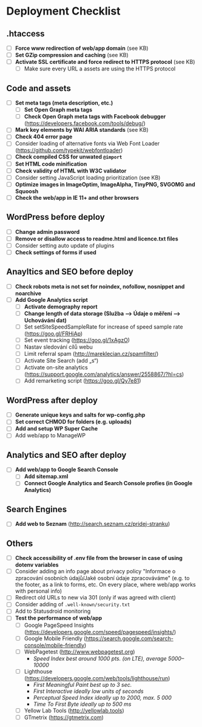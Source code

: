 # Deployment Checklist

## .htaccess
- [ ] **Force www redirection of web/app domain** (see KB)
- [ ] **Set GZip compression and caching** (see KB)
- [ ] **Activate SSL certificate and force redirect to HTTPS protocol** (see KB)
	- [ ] Make sure every URL a assets are using the HTTPS protocol

## Code and assets
- [ ] **Set meta tags (meta description, etc.)**
	- [ ] **Set Open Graph meta tags**
	- [ ] **Check Open Graph meta tags with Facebook debugger** (https://developers.facebook.com/tools/debug/)
- [ ] **Mark key elements by WAI ARIA standards** (see KB)
- [ ] **Check 404 error page**
- [ ] Consider loading of alternative fonts via Web Font Loader (https://github.com/typekit/webfontloader)
- [ ] **Check compiled CSS for unwated `@import`**
- [ ] **Set HTML code minification**
- [ ] **Check validity of HTML with W3C validator**
- [ ] Consider setting JavaScript loading prioritization (see KB)
- [ ] **Optimize images in ImageOptim, ImageAlpha, TinyPNG, SVGOMG and Squoosh**
- [ ] **Check the web/app in IE 11+ and other browsers**

## WordPress before deploy
- [ ] **Change admin password**
- [ ] **Remove or disallow access to readme.html and licence.txt files**
- [ ] Consider setting auto update of plugins
- [ ] **Check settings of forms if used**

## Anayltics and SEO before deploy
- [ ] **Check robots meta is not set for noindex, nofollow, nosnippet and noarchive**
- [ ] **Add Google Analytics script**
	- [ ] **Activate demography report**
	- [ ] **Change length of data storage (Služba –> Údaje o měření –> Uchovávání dat)**
	- [ ] Set setSiteSpeedSampleRate for increase of speed sample rate (https://goo.gl/FRHiAp)
	- [ ] Set event tracking (https://goo.gl/1xAgzO)
	- [ ] Nastav sledování cílů webu
	- [ ] Limit referral spam (http://mareklecian.cz/spamfilter/)
	- [ ] Activate Site Search (add „s“)
	- [ ] Activate on-site analytics (https://support.google.com/analytics/answer/2558867/?hl=cs)
	- [ ] Add remarketing script (https://goo.gl/Qy7e81)

## WordPress after deploy
- [ ] **Generate unique keys and salts for wp-config.php**
- [ ] **Set correct CHMOD for folders (e.g. uploads)**
- [ ] **Add and setup WP Super Cache**
- [ ] Add web/app to ManageWP

## Analytics and SEO after deploy
- [ ] **Add web/app to Google Search Console**
	- [ ] **Add sitemap.xml**
	- [ ] **Connect Google Analytics and Search Console profies (in Google Analytics)**

## Search Engines
- [ ] **Add web to Seznam** (http://search.seznam.cz/pridej-stranku)

## Others
- [ ] **Check accessibility of .env file from the browser in case of using dotenv variables**
- [ ] Consider adding an info page about privacy policy "Informace o zpracování osobních údajů/Jaké osobní údaje zpracováváme" (e.g. to the footer, as a link to forms, etc. On every place, where web/app works with personal info)
- [ ] Redirect old URLs to new via 301 (only if was agreed with client)
- [ ] Consider adding of `.well-known/security.txt`
- [ ] Add to Statusdroid monitoring
- [ ] **Test the performance of web/app**
	- [ ] Google PageSpeed Insights (https://developers.google.com/speed/pagespeed/insights/)
	- [ ] Google Mobile Friendly (https://search.google.com/search-console/mobile-friendly)
	- [ ] WebPagetest (http://www.webpagetest.org)
		- *Speed Index best around 1000 pts. (on LTE), average 5000–10000* 
	- [ ] Lighthouse (https://developers.google.com/web/tools/lighthouse/run)
		- *First Meaningful Paint best up to 3 sec.*
		- *First Interactive ideally low units of seconds*
		- *Perceptual Speed Index ideally up to 2000, max. 5 000*
		- *Time To First Byte ideally up to 500 ms*
	- [ ] Yellow Lab Tools (http://yellowlab.tools)
	- [ ] GTmetrix (https://gtmetrix.com)

